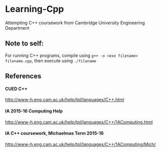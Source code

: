 # Learning-Cpp
Attempting C++ coursework from Cambridge University Engineering Department

## Note to self:

For running C++ programs, compile using ```g++ -o <exe filename> filename.cpp```, then execute using ```./filename```

## References

#### CUED C++
http://www-h.eng.cam.ac.uk/help/tpl/languages/C++.html

#### IA 2015-16 Computing Help
http://www-h.eng.cam.ac.uk/help/tpl/languages/C++/1AComputing.html

#### IA C++ coursework, Michaelmas Term 2015-16
http://www-h.eng.cam.ac.uk/help/tpl/languages/C++/1AComputing/Mich/
